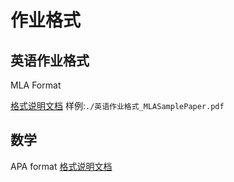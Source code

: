 # 作业格式

## 英语作业格式
MLA Format

[格式说明文档](https://owl.purdue.edu/owl/research_and_citation/mla_style/mla_formatting_and_style_guide/mla_general_format.html)
样例:`./英语作业格式_MLASamplePaper.pdf`


## 数学
APA format
[格式说明文档](https://owl.purdue.edu/owl/research_and_citation/apa_style/apa_formatting_and_style_guide/general_format.html)